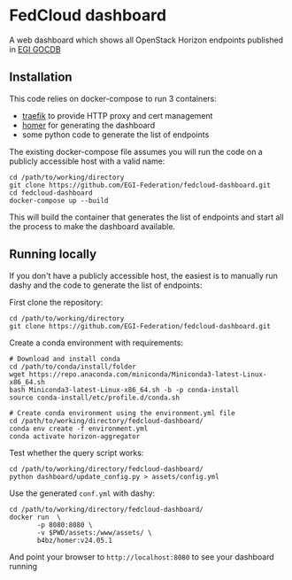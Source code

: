 # FedCloud dashboard

A web dashboard which shows all OpenStack Horizon endpoints published in
[EGI GOCDB](https://goc.egi.eu/)

## Installation

This code relies on docker-compose to run 3 containers:

- [traefik](https://traefik.io/traefik/) to provide HTTP proxy and cert
  management
- [homer](https://homer-demo.netlify.app/) for generating the dashboard
- some python code to generate the list of endpoints

The existing docker-compose file assumes you will run the code on a publicly
accessible host with a valid name:

```shell
cd /path/to/working/directory
git clone https://github.com/EGI-Federation/fedcloud-dashboard.git
cd fedcloud-dashboard
docker-compose up --build
```

This will build the container that generates the list of endpoints and start all
the process to make the dashboard available.

## Running locally

If you don't have a publicly accessible host, the easiest is to manually run
dashy and the code to generate the list of endpoints:

First clone the repository:

```shell
cd /path/to/working/directory
git clone https://github.com/EGI-Federation/fedcloud-dashboard.git
```

Create a conda environment with requirements:

```shell
# Download and install conda
cd /path/to/conda/install/folder
wget https://repo.anaconda.com/miniconda/Miniconda3-latest-Linux-x86_64.sh
bash Miniconda3-latest-Linux-x86_64.sh -b -p conda-install
source conda-install/etc/profile.d/conda.sh

# Create conda environment using the environment.yml file
cd /path/to/working/directory/fedcloud-dashboard/
conda env create -f environment.yml
conda activate horizon-aggregator
```

Test whether the query script works:

```shell
cd /path/to/working/directory/fedcloud-dashboard/
python dashboard/update_config.py > assets/config.yml
```

Use the generated `conf.yml` with dashy:

```shell
cd /path/to/working/directory/fedcloud-dashboard/
docker run  \
       -p 8080:8080 \
       -v $PWD/assets:/www/assets/ \
       b4bz/homer:v24.05.1
```

And point your browser to `http://localhost:8080` to see your dashboard running
